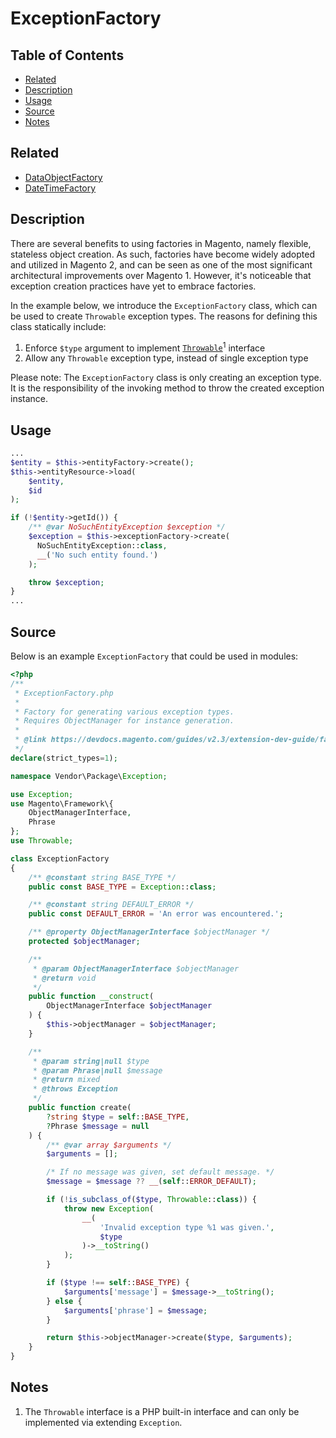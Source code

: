 # ExceptionFactory

## Table of Contents

- [Related](#related)
- [Description](#description)
- [Usage](#usage)
- [Source](#source)
- [Notes](#notes)

## Related

- [DataObjectFactory](DataObjectFactory.md)
- [DateTimeFactory](DateTimeFactory.md)

## Description

There are several benefits to using factories in Magento, namely flexible, stateless object
creation. As such, factories have become widely adopted and utilized in Magento 2, and can
be seen as one of the most significant architectural improvements over Magento 1. However,
it's noticeable that exception creation practices have yet to embrace factories.

In the example below, we introduce the `ExceptionFactory` class, which can be used to create
`Throwable` exception types. The reasons for defining this class statically include:

1. Enforce `$type` argument to implement [`Throwable`](https://www.php.net/manual/en/class.throwable.php)<sup>1</sup> interface
2. Allow any `Throwable` exception type, instead of single exception type

Please note: The `ExceptionFactory` class is only creating an exception type. It is the
responsibility of the invoking method to throw the created exception instance.

## Usage

```php
...
$entity = $this->entityFactory->create();
$this->entityResource->load(
    $entity,
    $id
);

if (!$entity->getId()) {
    /** @var NoSuchEntityException $exception */
    $exception = $this->exceptionFactory->create(
      NoSuchEntityException::class,
      __('No such entity found.')
    );

    throw $exception;
}
...
```

## Source

Below is an example `ExceptionFactory` that could be used in modules:

```php
<?php
/**
 * ExceptionFactory.php
 *
 * Factory for generating various exception types.
 * Requires ObjectManager for instance generation.
 *
 * @link https://devdocs.magento.com/guides/v2.3/extension-dev-guide/factories.html
 */
declare(strict_types=1);

namespace Vendor\Package\Exception;

use Exception;
use Magento\Framework\{
    ObjectManagerInterface,
    Phrase
};
use Throwable;

class ExceptionFactory
{
    /** @constant string BASE_TYPE */
    public const BASE_TYPE = Exception::class;

    /** @constant string DEFAULT_ERROR */
    public const DEFAULT_ERROR = 'An error was encountered.';

    /** @property ObjectManagerInterface $objectManager */
    protected $objectManager;

    /**
     * @param ObjectManagerInterface $objectManager
     * @return void
     */
    public function __construct(
        ObjectManagerInterface $objectManager
    ) {
        $this->objectManager = $objectManager;
    }

    /**
     * @param string|null $type
     * @param Phrase|null $message
     * @return mixed
     * @throws Exception
     */
    public function create(
        ?string $type = self::BASE_TYPE,
        ?Phrase $message = null
    ) {
        /** @var array $arguments */
        $arguments = [];

        /* If no message was given, set default message. */
        $message = $message ?? __(self::ERROR_DEFAULT);

        if (!is_subclass_of($type, Throwable::class)) {
            throw new Exception(
                __(
                    'Invalid exception type %1 was given.',
                    $type
                )->__toString()
            );
        }

        if ($type !== self::BASE_TYPE) {
            $arguments['message'] = $message->__toString();
        } else {
            $arguments['phrase'] = $message;
        }

        return $this->objectManager->create($type, $arguments);
    }
}
```

## Notes

1. The `Throwable` interface is a PHP built-in interface and can only be implemented via extending `Exception`.
